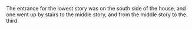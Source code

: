 The entrance for the lowest story was on the south side of the house, and one went up by stairs to the middle story, and from the middle story to the third.

